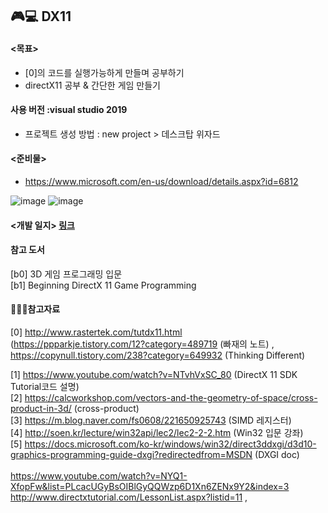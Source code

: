## 🎮💻 DX11

#### <목표>

  - [0]의 코드를 실행가능하게 만들며 공부하기
  - directX11 공부 & 간단한 게임 만들기
  
#### 사용 버전 :visual studio 2019

- 프로젝트 생성 방법 :  new project > 데스크탑 위자드 

#### <준비물>

- https://www.microsoft.com/en-us/download/details.aspx?id=6812

![image](https://user-images.githubusercontent.com/49023736/128960214-f4ae8618-92b8-4c0e-a39e-ad8ee3277d03.png)
![image](https://user-images.githubusercontent.com/49023736/128960375-d28841bc-9e5a-4748-a941-ee6ace0a8cc9.png)


#### <개발 일지> [링크](https://github.com/JuyeongHwang/DX11/blob/main/DevLog.md)


#### 참고 도서

[b0] 3D 게임 프로그래밍 입문 <br>
[b1] Beginning DirectX 11 Game Programming


#### 📘📙📒참고자료

[0] http://www.rastertek.com/tutdx11.html <br>
(https://ppparkje.tistory.com/12?category=489719 (빠재의 노트) , https://copynull.tistory.com/238?category=649932 (Thinking Different)<br>

[1] https://www.youtube.com/watch?v=NTvhVxSC_80 (DirectX 11 SDK Tutorial코드 설명) <br>
[2] https://calcworkshop.com/vectors-and-the-geometry-of-space/cross-product-in-3d/ (cross-product) <br>
[3] https://m.blog.naver.com/fs0608/221650925743 (SIMD 레지스터) <br>
[4] http://soen.kr/lecture/win32api/lec2/lec2-2-2.htm (Win32 입문 강좌)<br>
[5] https://docs.microsoft.com/ko-kr/windows/win32/direct3ddxgi/d3d10-graphics-programming-guide-dxgi?redirectedfrom=MSDN (DXGI doc)<br>
<br>
https://www.youtube.com/watch?v=NYQ1-XfopFw&list=PLcacUGyBsOIBlGyQQWzp6D1Xn6ZENx9Y2&index=3<br>
http://www.directxtutorial.com/LessonList.aspx?listid=11 , 
